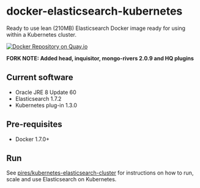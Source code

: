 # docker-elasticsearch-kubernetes

Ready to use lean (210MB) Elasticsearch Docker image ready for using within a Kubernetes cluster.

[![Docker Repository on Quay.io](https://quay.io/repository/pires/docker-elasticsearch-kubernetes/status "Docker Repository on Quay.io")](https://quay.io/repository/pires/docker-elasticsearch-kubernetes)

**FORK NOTE: Added head, inquisitor,  mongo-rivers 2.0.9 and HQ plugins**

## Current software

* Oracle JRE 8 Update 60
* Elasticsearch 1.7.2
* Kubernetes plug-in 1.3.0

## Pre-requisites

* Docker 1.7.0+

## Run

See [pires/kubernetes-elasticsearch-cluster](https://github.com/pires/kubernetes-elasticsearch-cluster) for instructions on how to run, scale and use Elasticsearch on Kubernetes.
